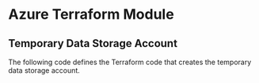 # Azure Terraform Module

## Temporary Data Storage Account

The following code defines the Terraform code that creates the temporary data storage account.
